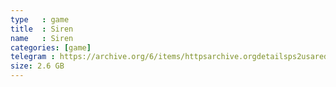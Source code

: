```yaml
---
type   : game
title  : Siren
name   : Siren
categories: [game]
telegram : https://archive.org/6/items/httpsarchive.orgdetailsps2usaredump3/Siren.7z
size: 2.6 GB
---
```



